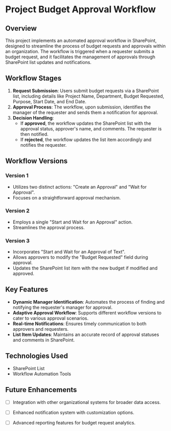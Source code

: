 # Project Budget Approval Workflow

## Overview
This project implements an automated approval workflow in SharePoint, designed to streamline the process of budget requests and approvals within an organization. The workflow is triggered when a requester submits a budget request, and it facilitates the management of approvals through SharePoint list updates and notifications.

## Workflow Stages
1. **Request Submission**: Users submit budget requests via a SharePoint list, including details like Project Name, Department, Budget Requested, Purpose, Start Date, and End Date.
2. **Approval Process**: The workflow, upon submission, identifies the manager of the requester and sends them a notification for approval.
3. **Decision Handling**:
   - If **approved**, the workflow updates the SharePoint list with the approval status, approver's name, and comments. The requester is then notified.
   - If **rejected**, the workflow updates the list item accordingly and notifies the requester.

## Workflow Versions
### Version 1
- Utilizes two distinct actions: "Create an Approval" and "Wait for Approval".
- Focuses on a straightforward approval mechanism.

### Version 2
- Employs a single "Start and Wait for an Approval" action.
- Streamlines the approval process.

### Version 3
- Incorporates "Start and Wait for an Approval of Text".
- Allows approvers to modify the "Budget Requested" field during approval.
- Updates the SharePoint list item with the new budget if modified and approved.

## Key Features
- **Dynamic Manager Identification**: Automates the process of finding and notifying the requester's manager for approval.
- **Adaptive Approval Workflow**: Supports different workflow versions to cater to various approval scenarios.
- **Real-time Notifications**: Ensures timely communication to both approvers and requesters.
- **List Item Updates**: Maintains an accurate record of approval statuses and comments in SharePoint.

## Technologies Used
- SharePoint List
- Workflow Automation Tools

## Future Enhancements
- [ ] Integration with other organizational systems for broader data access.
- [ ] Enhanced notification system with customization options.
- [ ] Advanced reporting features for budget request analytics.

